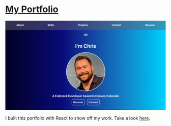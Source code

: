 # [My Portfolio](https://chris-campbell-portfolio.netlify.app/)

![Screenshot](./public/facebook.png)

I built this portfolio with React to show off my work. Take a look [here](https://chris-campbell-portfolio.netlify.app/).
